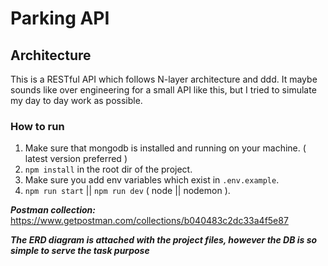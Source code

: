 # Parking API

## Architecture 

This is a RESTful API which follows N-layer architecture and ddd.
It maybe sounds like over engineering for a small API like this, but I tried to simulate my day to day work as possible.

### How to run

1. Make sure that mongodb is installed and running on your machine. ( latest version preferred )
2. `npm install` in the root dir of the project.
3. Make sure you add env variables which exist in `.env.example`.
4. `npm run start` || `npm run dev` ( node || nodemon ).

***Postman collection:*** https://www.getpostman.com/collections/b040483c2dc33a4f5e87


***The ERD diagram is attached with the project files, however the DB is so simple to serve the task purpose*** 
